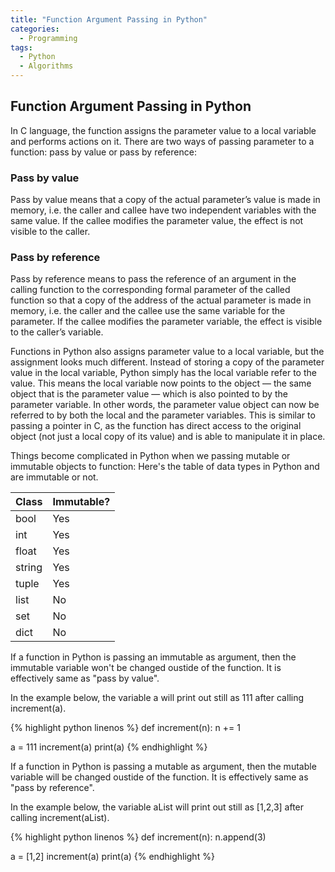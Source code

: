 ```yaml
---
title: "Function Argument Passing in Python"
categories:
  - Programming
tags:
  - Python
  - Algorithms
---
```



## Function Argument Passing in Python

In C language, the function assigns the parameter value to a local variable and performs actions on it.  There are two ways of passing parameter to a function: pass by value or pass by reference:


### Pass by value
Pass by value means that a copy of the actual parameter’s value is made in memory, i.e. the caller and callee have two independent variables with the same value. If the callee modifies the parameter value, the effect is not visible to the caller.

### Pass by reference

Pass by reference means to pass the reference of an argument in the calling function to the corresponding formal parameter of the called function so that a copy of the address of the actual parameter is made in memory, i.e. the caller and the callee use the same variable for the parameter. If the callee modifies the parameter variable, the effect is visible to the caller’s variable.


Functions in Python also assigns parameter value to a local variable, but the assignment looks much different. Instead of storing a copy of the parameter value in the local variable, Python simply has the local variable refer to the value. This means the local variable now points to the object — the same object that is the parameter value — which is also pointed to by the parameter variable. In other words, the parameter value object can now be referred to by both the local and the parameter variables. This is similar to passing a pointer in C, as the function has direct access to the original object (not just a local copy of its value) and is able to manipulate it in place.


Things become complicated in Python when we passing mutable or immutable objects to function:
Here's the table of data types in Python and are immutable or not.

| Class        | Immutable?           |
| -------------   | ---------------------|  
| bool             | Yes |
| int             | Yes |
| float             | Yes |
| string             | Yes |
| tuple             | Yes |
| list             | No |
| set             | No |
| dict             | No |

If a function in Python is passing an immutable as argument, then the immutable variable won't be changed oustide of the function. It is effectively same as "pass by value".

In the example below, the variable a will print out still as 111 after calling increment(a).

{% highlight python linenos %}
def increment(n):
  n += 1

a = 111
increment(a)
print(a)
{% endhighlight %}


If a function in Python is passing a mutable as argument, then the mutable variable will be changed oustide of the function. It is effectively same as "pass by reference".

In the example below, the variable aList will print out still as [1,2,3] after calling increment(aList).

{% highlight python linenos %}
def increment(n):
  n.append(3)

a = [1,2]
increment(a)
print(a)
{% endhighlight %}
